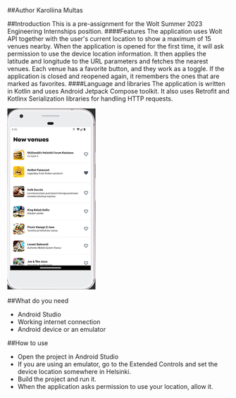 ##Author
Karoliina Multas


##Introduction
This is a pre-assignment for the Wolt Summer 2023 Engineering Internships position.
####Features
 The application uses Wolt API together with the user's current location to show a maximum of 15 venues nearby. When the application is opened for the first time, it will ask permission to use the device location information. It then applies the latitude and longitude to the URL parameters and fetches the nearest venues. Each venue has a favorite button, and they work as a toggle. If the application is closed and reopened again, it remembers the ones that are marked as favorites.
####Language and libraries
The application is written in Kotlin and uses Android Jetpack Compose toolkit. It also uses Retrofit and Kotlinx Serialization libraries for handling HTTP requests. 

![title](app/src/main/res/drawable/screenshot.png)

##What do you need
- Android Studio
- Working internet connection
- Android device or an emulator

##How to use
- Open the project in Android Studio
- If you are using an emulator, go to the Extended Controls and set the device location somewhere in Helsinki.
- Build the project and run it.
- When the application asks permission to use your location, allow it.
